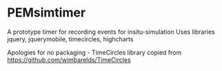 # PEMsimtimer
A prototype timer for recording events for insitu-simulation
Uses libraries jquery, jquerymobile, timecircles, highcharts

Apologies for no packaging - TimeCircles library copied from  https://github.com/wimbarelds/TimeCircles
